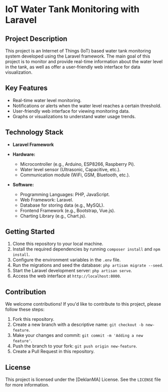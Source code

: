 # IoT Water Tank Monitoring with Laravel

## Project Description
This project is an Internet of Things (IoT) based water tank monitoring system developed using the Laravel framework. The main goal of this project is to monitor and provide real-time information about the water level in the tank, as well as offer a user-friendly web interface for data visualization.

## Key Features
- Real-time water level monitoring.
- Notifications or alerts when the water level reaches a certain threshold.
- User-friendly web interface for viewing monitoring data.
- Graphs or visualizations to understand water usage trends.

## Technology Stack
- **Laravel Framework**
- **Hardware:**
  - Microcontroller (e.g., Arduino, ESP8266, Raspberry Pi).
  - Water level sensor (Ultrasonic, Capacitive, etc.).
  - Communication module (WiFi, GSM, Bluetooth, etc.).

- **Software:**
  - Programming Languages: PHP, JavaScript.
  - Web Framework: Laravel.
  - Database for storing data (e.g., MySQL).
  - Frontend Framework (e.g., Bootstrap, Vue.js).
  - Charting Library (e.g., Chart.js).

## Getting Started
1. Clone this repository to your local machine.
2. Install the required dependencies by running `composer install` and `npm install`.
3. Configure the environment variables in the `.env` file.
4. Run the migrations and seed the database: `php artisan migrate --seed`.
5. Start the Laravel development server: `php artisan serve`.
6. Access the web interface at `http://localhost:8000`.

## Contribution
We welcome contributions! If you'd like to contribute to this project, please follow these steps:
1. Fork this repository.
2. Create a new branch with a descriptive name: `git checkout -b new-feature`.
3. Make your changes and commit: `git commit -m 'Adding a new feature'`.
4. Push the branch to your fork: `git push origin new-feature`.
5. Create a Pull Request in this repository.

## License
This project is licensed under the [DeklanMA] License. See the `LICENSE` file for more information.


